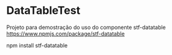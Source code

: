 # DataTableTest

Projeto para demostração do uso do componente stf-datatable https://www.npmjs.com/package/stf-datatable

npm install stf-datatable
